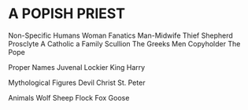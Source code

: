 # A POPISH PRIEST

Non-Specific Humans
Woman
Fanatics
Man-Midwife
Thief
Shepherd
Prosclyte
A Catholic
a Family
Scullion
The Greeks
Men
Copyholder
The Pope

Proper Names
Juvenal
Lockier
King Harry

Mythological Figures
Devil
Christ
St. Peter

Animals
Wolf
Sheep
Flock
Fox
Goose
